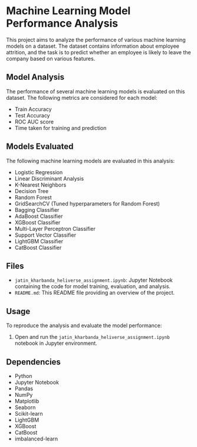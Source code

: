 # Machine Learning Model Performance Analysis

This project aims to analyze the performance of various machine learning models on a dataset. The dataset contains information about employee attrition, and the task is to predict whether an employee is likely to leave the company based on various features.

## Model Analysis
The performance of several machine learning models is evaluated on this dataset. The following metrics are considered for each model:
- Train Accuracy
- Test Accuracy
- ROC AUC score
- Time taken for training and prediction

## Models Evaluated
The following machine learning models are evaluated in this analysis:
- Logistic Regression
- Linear Discriminant Analysis
- K-Nearest Neighbors
- Decision Tree
- Random Forest
- GridSearchCV (Tuned hyperparameters for Random Forest)
- Bagging Classifier
- AdaBoost Classifier
- XGBoost Classifier
- Multi-Layer Perceptron Classifier
- Support Vector Classifier
- LightGBM Classifier
- CatBoost Classifier

## Files
- `jatin_kharbanda_heliverse_assignment.ipynb`: Jupyter Notebook containing the code for model training, evaluation, and analysis.
- `README.md`: This README file providing an overview of the project.

## Usage
To reproduce the analysis and evaluate the model performance:
1. Open and run the `jatin_kharbanda_heliverse_assignment.ipynb` notebook in Jupyter environment.

## Dependencies
- Python
- Jupyter Notebook
- Pandas
- NumPy
- Matplotlib
- Seaborn
- Scikit-learn
- LightGBM
- XGBoost
- CatBoost
- imbalanced-learn

